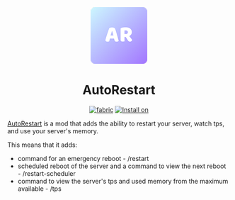 <div id="header" align="center">

![icon.png](src/main/resources/assets/autorestart/icon.png)
# AutoRestart

[![fabric](https://img.shields.io/badge/fabric-1.18--1.21-6161ff?&style=for-the-badge)](https://www.curseforge.com/minecraft/mc-mods/autorestart/files/all) [![Install on](https://img.shields.io/badge/install%20on-server-6161ff?&style=for-the-badge)](https://www.curseforge.com/minecraft/mc-mods/autorestart/files/all)

</div>


[AutoRestart](https://www.curseforge.com/minecraft/mc-mods/autorestart) is a mod that adds the ability to restart your server, watch tps, and use your server's memory.

This means that it adds:
* command for an emergency reboot - /restart
* scheduled reboot of the server and a command to view the next reboot - /restart-scheduler
* command to view the server's tps and used memory from the maximum available - /tps